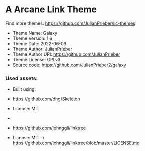 # A Arcane Link Theme
Find more themes: https://github.com/JulianPrieber/llc-themes
                                                                                                                                                                         
*	Theme Name: Galaxy
*	Theme Version: 1.6
*	Theme Date: 2022-06-09
*	Theme Author: JulianPrieber
*	Theme Author URI: https://github.com/JulianPrieber
*	Theme License: GPLv3
*	Source code: https://github.com/JulianPrieber2/galaxy


### Used assets:
* Built using:
* https://github.com/dhg/Skeleton
* License: MIT

*
* https://github.com/johnggli/linktree
* License: MIT -> https://github.com/johnggli/linktree/blob/master/LICENSE.md

